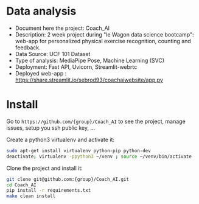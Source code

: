 # Data analysis
- Document here the project: Coach_AI
- Description: 2 week project during "le Wagon data science bootcamp": web-app for personalized physical exercise recognition, counting and feedback.  
- Data Source: UCF 101 Dataset
- Type of analysis: MediaPipe Pose, Machine Learning (SVC)
- Deployment: Fast API, Uvicorn, Streamlit-webrtc
- Deployed web-app : https://share.streamlit.io/sebrod93/coachaiwebsite/app.py

# Install

Go to `https://github.com/{group}/Coach_AI` to see the project, manage issues,
setup you ssh public key, ...

Create a python3 virtualenv and activate it:

```bash
sudo apt-get install virtualenv python-pip python-dev
deactivate; virtualenv -ppython3 ~/venv ; source ~/venv/bin/activate
```

Clone the project and install it:

```bash
git clone git@github.com:{group}/Coach_AI.git
cd Coach_AI
pip install -r requirements.txt
make clean install
